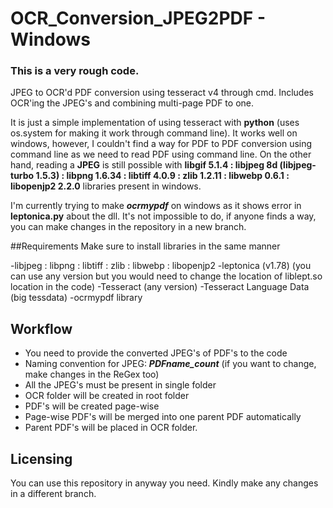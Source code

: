 # OCR_Conversion_JPEG2PDF - Windows
### This is a very rough code.

JPEG to OCR'd PDF conversion using tesseract v4 through cmd. Includes OCR'ing the JPEG's and combining multi-page PDF to one.

It is just a simple implementation of using tesseract with **python** (uses os.system for making it work through command line). It works well on windows, however, I couldn't find a way for PDF to PDF conversion using command line as we need to read PDF using command line. 
On the other hand, reading a **JPEG** is still possible with **libgif 5.1.4 : libjpeg 8d (libjpeg-turbo 1.5.3) : libpng 1.6.34 : libtiff 4.0.9 : zlib 1.2.11 : libwebp 0.6.1 : libopenjp2 2.2.0** libraries present in windows.

I'm currently trying to make ***ocrmypdf*** on windows as it shows error in **leptonica.py** about the dll. It's not impossible to do, if anyone finds a way, you can make changes in the repository in a new branch.

##Requirements
Make sure to install libraries in the same manner

-libjpeg : libpng : libtiff : zlib : libwebp : libopenjp2
-leptonica (v1.78) (you can use any version but you would need to change the location of liblept.so location in the code)
-Tesseract (any version)
-Tesseract Language Data (big tessdata)
-ocrmypdf library

## Workflow
- You need to provide the converted JPEG's of PDF's to the code
- Naming convention for JPEG: ***PDFname_count*** (if you want to change, make changes in the ReGex too)
- All the JPEG's must be present in single folder
- OCR folder will be created in root folder
- PDF's will be created page-wise
- Page-wise PDF's will be merged into one parent PDF automatically
- Parent PDF's will be placed in OCR folder.

## Licensing
You can use this repository in anyway you need. Kindly make any changes in a different branch.
